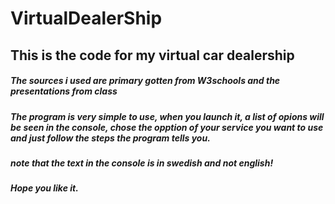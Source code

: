 # VirtualDealerShip

## This is the code for my virtual car dealership
##### The sources i used are primary gotten from W3schools and the presentations from class
##### The program is very simple to use, when you launch it, a list of opions will be seen in the console, chose the opption of your service you want to use and just follow the steps the program tells you. 

##### note that the text in the console is in swedish and not english!

##### Hope you like it.
